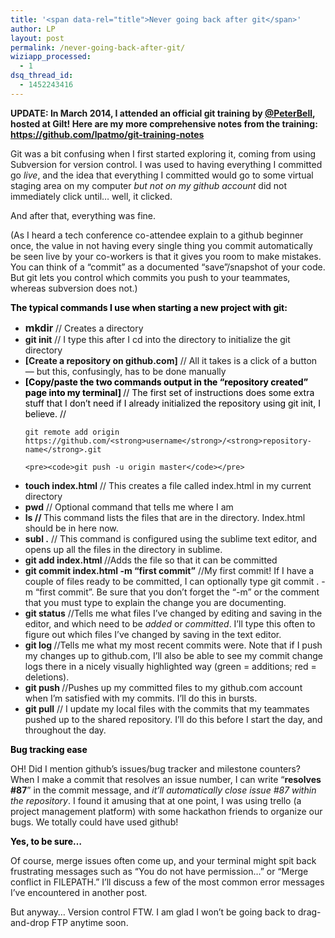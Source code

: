 ```yaml
---
title: '<span data-rel="title">Never going back after git</span>'
author: LP
layout: post
permalink: /never-going-back-after-git/
wiziapp_processed:
  - 1
dsq_thread_id:
  - 1452243416
---
```


<p>
  <strong>UPDATE: In March 2014, I attended an official git training by <a href="https://twitter.com/peterbell" target="_blank">@PeterBell</a>, hosted at Gilt! Here are my more comprehensive notes from the training: <a href="https://github.com/lpatmo/git-training-notes" target="_blank">https://github.com/lpatmo/git-training-notes</a></strong>
</p>

<p>
  Git was a bit confusing when I first started exploring it, coming from using Subversion for version control. I was used to having everything I committed go <em>live</em>, and the idea that everything I committed would go to some virtual staging area on my computer <em>but not on my github account</em> did not immediately click until&#8230; well, it clicked.
</p>

<p>
  And after that, everything was fine.
</p>

<p>
  (As I heard a tech conference co-attendee explain to a github beginner once, the value in not having every single thing you commit automatically be seen live by your co-workers is that it gives you room to make mistakes. You can think of a &#8220;commit&#8221; as a documented &#8220;save&#8221;/snapshot of your code. But git lets you control which commits you push to your teammates, whereas subversion does not.)
</p>

<p>
  <span style="color: #000000;"><strong>The typical commands I use when starting a new project with git:</strong></span>
</p>

<ul>
  <li>
    <strong style="font-size: 16px;">mkdir </strong>// Creates a directory
  </li>
  <li>
    <strong>git init</strong> // I type this after I cd into the directory to initialize the git directory
  </li>
  <li>
    <strong>[Create a repository on github.com]</strong> // All it takes is a click of a button &#8212; but this, confusingly, has to be done manually
  </li>
  <li>
    <span style="color: #000000;"><span style="color: #000000;"><strong>[Copy/paste the two commands output in the &#8220;repository created&#8221; page into my terminal] </strong>// The first set of instructions does some extra stuff that I don&#8217;t need if I already initialized the repository using git init, I believe. //</span></span> <pre><code>git remote add origin https://github.com/&lt;strong>username&lt;/strong>/&lt;strong>repository-name&lt;/strong>.git </code></pre>
    
    <pre><code>git push -u origin master</code></pre>
  </li>
  
  <li>
    <strong>touch index.html</strong> // This creates a file called index.html in my current directory
  </li>
  <li>
    <strong>pwd</strong> // Optional command that tells me where I am
  </li>
  <li>
    <strong>ls // </strong>This command lists the files that are in the directory. Index.html should be in here now.
  </li>
  <li>
    <strong>subl .</strong> // This command is configured using the sublime text editor, and opens up all the files in the directory in sublime.
  </li>
  <li>
    <strong>git add index.html </strong>//Adds the file so that it can be committed
  </li>
  <li>
    <strong>git commit index.html -m &#8220;first commit&#8221;</strong> //My first commit! If I have a couple of files ready to be committed, I can optionally type git commit . -m &#8220;first commit&#8221;. Be sure that you don&#8217;t forget the &#8220;-m&#8221; or the comment that you must type to explain the change you are documenting.
  </li>
  <li>
    <strong>git status</strong> //Tells me what files I&#8217;ve changed by editing and saving in the editor, and which need to be <em>added</em> or <em>committed</em>. I&#8217;ll type this often to figure out which files I&#8217;ve changed by saving in the text editor.
  </li>
  <li>
    <strong>git log </strong>//Tells me what my most recent commits were. Note that if I push my changes up to github.com, I&#8217;ll also be able to see my commit change logs there in a nicely visually highlighted way (green = additions; red = deletions).
  </li>
  <li>
    <strong>git push </strong>//Pushes up my committed files to my github.com account when I&#8217;m satisfied with my commits. I&#8217;ll do this in bursts.
  </li>
  <li>
    <strong>git pull</strong> // I update my local files with the commits that my teammates pushed up to the shared repository. I&#8217;ll do this before I start the day, and throughout the day.
  </li>
</ul>

<p>
  <span style="color: #000000;"><strong>Bug tracking ease</strong></span>
</p>

<p>
  OH! Did I mention github&#8217;s issues/bug tracker and milestone counters? When I make a commit that resolves an issue number, I can write &#8220;<strong>resolves #87</strong>&#8221; in the commit message, and <em>it&#8217;ll automatically close issue #87 within the repository</em>. I found it amusing that at one point, I was using trello (a project management platform) with some hackathon friends to organize our bugs. We totally could have used github!
</p>

<p>
  <span style="color: #000000;"><strong>Yes, to be sure&#8230;</strong></span>
</p>

<p>
  Of course, merge issues often come up, and your terminal might spit back frustrating messages such as &#8220;You do not have permission&#8230;&#8221; or &#8220;Merge conflict in FILEPATH.&#8221; I&#8217;ll discuss a few of the most common error messages I&#8217;ve encountered in another post.
</p>

<p>
  But anyway&#8230; Version control FTW. I am glad I won&#8217;t be going back to drag-and-drop FTP anytime soon.
</p>